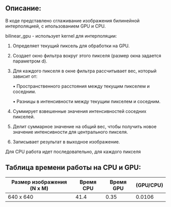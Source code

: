 ## Описание:
В коде представлено сглаживание изображения билинейной интерполяцией, с ипользованием GPU и CPU.

bilinear_gpu - использует kernel для интерполяции:
1. Определяет текущий пиксель для обработки на GPU.
2. Создает окно фильтра вокруг этого пикселя (размер окна задается параметром d).
3. Для каждого пикселя в окне фильтра рассчитывает вес, который зависит от:
   
   • Пространственного расстояния между текущим пикселем и соседним.
   
   • Разницы в интенсивности между текущим пикселем и соседним.
5. Суммирует взвешенные значения интенсивностей соседних пикселей.
6. Делит суммарное значение на общий вес, чтобы получить новое значение интенсивности для центрального пикселя.
7. Записывает результат в выходное изображение.

Для CPU работа идет последовательно, для каждого пикселя

## Таблица времени работы на CPU и GPU:
| Размер изображения (N x M) | Время CPU   | Время GPU   |  (GPU/CPU) |
|--------------------|-----------------|-----------------|-----------------|
| 640 x 640         | 41.4          | 0.35          | 0.0106         |
